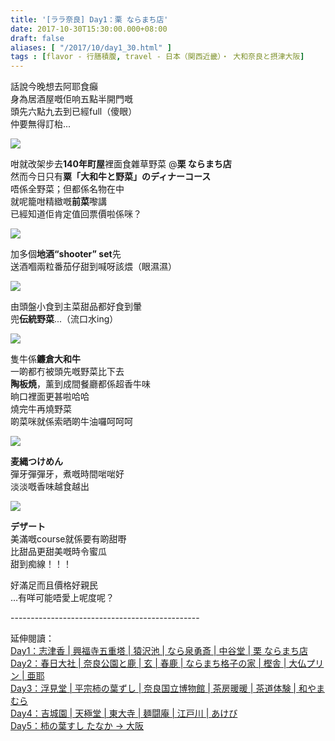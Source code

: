 ```yaml
---
title: '[ララ奈良] Day1：栗 ならまち店'
date: 2017-10-30T15:30:00.000+08:00
draft: false
aliases: [ "/2017/10/day1_30.html" ]
tags : [flavor - 行膳積腹, travel - 日本（関西近畿）・ 大和奈良と摂津大阪]
---
```


話說今晚想去阿耶食癲  
身為居酒屋嘅佢响五點半開門嘅  
頭先六點九去到已經full（傻眼）  
仲要無得訂枱...  

[![](https://c1.staticflickr.com/5/4347/37022213565_2ee2ec68ae_z.jpg)](https://c1.staticflickr.com/5/4347/37022213565_2ee2ec68ae_z.jpg)

咁就改架步去**140年町屋**裡面食雜草野菜 @**栗 ならまち店**  
然而今日只有**粟「大和牛と野菜」のディナーコース**  
唔係全野菜；但都係名物在中  
就呢籠咁精緻嘅**前菜**嚟講  
已經知道佢肯定值回票價啦係咪？  

[![](https://c1.staticflickr.com/5/4396/36214218953_7ca239cc70_z.jpg)](https://c1.staticflickr.com/5/4396/36214218953_7ca239cc70_z.jpg)

加多個**地酒“shooter” set**先  
送酒嗰兩粒番茄仔甜到喊呀該煨（眼濕濕）  

[![](https://c1.staticflickr.com/5/4348/36625076360_c7d8e6992a_z.jpg)](https://c1.staticflickr.com/5/4348/36625076360_c7d8e6992a_z.jpg)

由頭盤小食到主菜甜品都好食到暈  
兜**伝統野菜**...（流口水ing）  

[![](https://c1.staticflickr.com/5/4423/36881493761_a77b682c2c_z.jpg)](https://c1.staticflickr.com/5/4423/36881493761_a77b682c2c_z.jpg)

隻牛係**鐮倉大和牛**  
一啲都冇被頭先嘅野菜比下去  
**陶板焼**，薰到成間餐廳都係超香牛味  
晌口裡面更甚啦哈哈  
燒完牛再燒野菜  
啲菜咪就係索晒啲牛油囉呵呵呵  

[![](https://c1.staticflickr.com/5/4388/36625173740_ca9648eaa3_z.jpg)](https://c1.staticflickr.com/5/4388/36625173740_ca9648eaa3_z.jpg)

**麦縄つけめん**  
彈牙彈彈牙，煮嘅時間啱啱好  
淡淡嘅香味越食越出  

[![](https://c1.staticflickr.com/5/4432/37022430255_5655ec2e3a_z.jpg)](https://c1.staticflickr.com/5/4432/37022430255_5655ec2e3a_z.jpg)

**デザート**  
美滿嘅course就係要有啲甜嘢  
比甜品更甜美嘅時令蜜瓜  
甜到痴線！！！  
  
好滿足而且價格好親民  
…有咩可能唔愛上呢度呢？  
  
\-----------------------------------------------  
  
延伸閱讀：  
[Day1：志津香 | 興福寺五重塔 | 猿沢池 | なら泉勇斎 | 中谷堂 | 栗 ならまち店](https://www.hidie.net/2017/09/day-1.html)  
[Day2：春日大社 | 奈良公園と鹿 | 玄 | 春鹿 | ならまち格子の家 | 樫舎 | 大仏プリン | 亜耶](https://www.hidie.net/2017/09/day-2.html)  
[Day3：浮見堂 | 平宗柿の葉ずし | 奈良国立博物館 | 茶房暖暖 | 茶道体験 | 和やまむら](https://www.hidie.net/2017/09/day-3.html)  
[Day4：吉城園 | 天極堂 | 東大寺 | 麺闘庵 | 江戸川 | あけび](https://www.hidie.net/2017/09/day-4.html)  
[Day5：柿の葉すし たなか → 大阪](https://www.hidie.net/2017/09/day1.html)
